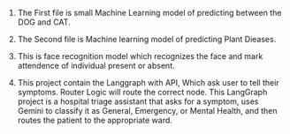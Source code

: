1. The First file is small Machine Learning model of predicting between the DOG and CAT.

2. The Second file is Machine learning model of predicting Plant Dieases.

3. This is face recognition model which recognizes the face and mark attendence of individual present or absent.

4. This project contain the Langgraph with API, Which ask user to tell their symptoms. Router Logic will route the correct node. This LangGraph project is a hospital triage assistant that asks for a symptom, uses Gemini to classify it as General, Emergency, or Mental Health, and then routes the patient to the appropriate ward.

